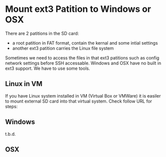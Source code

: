 # Mount ext3 Patition to Windows or OSX

There are 2 patitions in the SD card: 

* a root patition in FAT format, contain the kernal and some intial settings
* another ext3 patition carries the Linux file system

Sometimes we need to access the files in that ext3 patitions such as config network settings before SSH accessable. Windows and OSX have no built in ext3 support. We have to use some tools.

## Linux in VM

If you have Linux system installed in VM (Virtual Box or VMWare) it is easiler to mount external SD card into that virtual system. Check follow URL for steps:



## Windows

t.b.d.

## OSX



